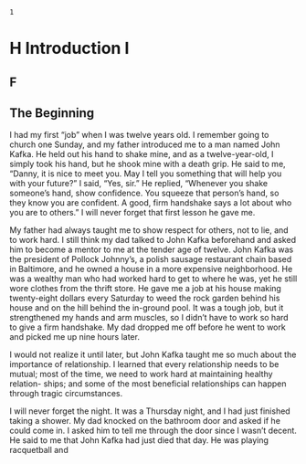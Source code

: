 ```
1
```
# H Introduction I

## F

## The Beginning

I had my first “job” when I was twelve years old. I remember going to
church one Sunday, and my father introduced me to a man named John Kafka.
He held out his hand to shake mine, and as a twelve-year-old, I simply took his
hand, but he shook mine with a death grip. He said to me, “Danny, it is nice to
meet you. May I tell you something that will help you with your future?” I said,
“Yes, sir.” He replied, “Whenever you shake someone’s hand, show confidence.
You squeeze that person’s hand, so they know you are confident. A good, firm
handshake says a lot about who you are to others.” I will never forget that first
lesson he gave me.

My father had always taught me to show respect for others, not to lie, and
to work hard. I still think my dad talked to John Kafka beforehand and asked
him to become a mentor to me at the tender age of twelve. John Kafka was
the president of Pollock Johnny’s, a polish sausage restaurant chain based in
Baltimore, and he owned a house in a more expensive neighborhood. He was
a wealthy man who had worked hard to get to where he was, yet he still wore
clothes from the thrift store. He gave me a job at his house making twenty-eight
dollars every Saturday to weed the rock garden behind his house and on the hill
behind the in-ground pool. It was a tough job, but it strengthened my hands and
arm muscles, so I didn’t have to work so hard to give a firm handshake. My dad
dropped me off before he went to work and picked me up nine hours later.

I would not realize it until later, but John Kafka taught me so much about
the importance of relationship. I learned that every relationship needs to be
mutual; most of the time, we need to work hard at maintaining healthy relation-
ships; and some of the most beneficial relationships can happen through tragic
circumstances.

I will never forget the night. It was a Thursday night, and I had just finished
taking a shower. My dad knocked on the bathroom door and asked if he could
come in. I asked him to tell me through the door since I wasn’t decent. He said
to me that John Kafka had just died that day. He was playing racquetball and

